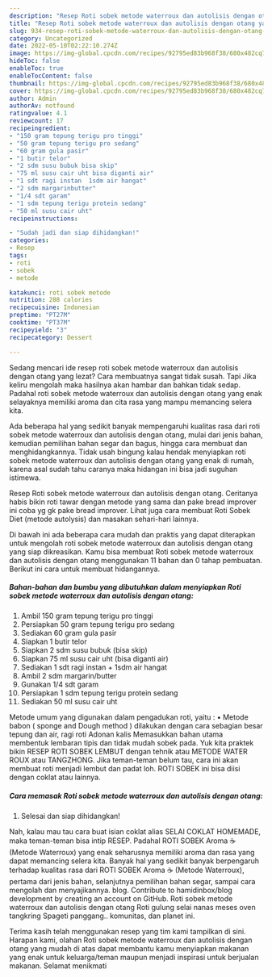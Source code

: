 ```yaml
---
description: "Resep Roti sobek metode waterroux dan autolisis dengan otang yang Lezat Sekali, Buat Buka Puasa Sempurna"
title: "Resep Roti sobek metode waterroux dan autolisis dengan otang yang Lezat Sekali, Buat Buka Puasa Sempurna"
slug: 934-resep-roti-sobek-metode-waterroux-dan-autolisis-dengan-otang-yang-lezat-sekali-buat-buka-puasa-sempurna
category: Uncategorized
date: 2022-05-10T02:22:10.274Z
image: https://img-global.cpcdn.com/recipes/92795ed83b968f38/680x482cq70/roti-sobek-metode-waterroux-dan-autolisis-dengan-otang-foto-resep-utama.jpg
hideToc: false
enableToc: true
enableTocContent: false
thumbnail: https://img-global.cpcdn.com/recipes/92795ed83b968f38/680x482cq70/roti-sobek-metode-waterroux-dan-autolisis-dengan-otang-foto-resep-utama.jpg
cover: https://img-global.cpcdn.com/recipes/92795ed83b968f38/680x482cq70/roti-sobek-metode-waterroux-dan-autolisis-dengan-otang-foto-resep-utama.jpg
author: Admin
authorAv: notfound
ratingvalue: 4.1
reviewcount: 17
recipeingredient:
- "150 gram tepung terigu pro tinggi"
- "50 gram tepung terigu pro sedang"
- "60 gram gula pasir"
- "1 butir telor"
- "2 sdm susu bubuk bisa skip"
- "75 ml susu cair uht bisa diganti air"
- "1 sdt ragi instan  1sdm air hangat"
- "2 sdm margarinbutter"
- "1/4 sdt garam"
- "1 sdm tepung terigu protein sedang"
- "50 ml susu cair uht"
recipeinstructions:

- "Sudah jadi dan siap dihidangkan!"
categories:
- Resep
tags:
- roti
- sobek
- metode

katakunci: roti sobek metode 
nutrition: 288 calories
recipecuisine: Indonesian
preptime: "PT27M"
cooktime: "PT37M"
recipeyield: "3"
recipecategory: Dessert

---
```



Sedang mencari ide resep roti sobek metode waterroux dan autolisis dengan otang yang lezat? Cara membuatnya sangat tidak susah. Tapi Jika keliru mengolah maka hasilnya akan hambar dan bahkan tidak sedap. Padahal roti sobek metode waterroux dan autolisis dengan otang yang enak selayaknya memiliki aroma dan cita rasa yang mampu memancing selera kita.


Ada beberapa hal yang sedikit banyak mempengaruhi kualitas rasa dari roti sobek metode waterroux dan autolisis dengan otang, mulai dari jenis bahan, kemudian pemilihan bahan segar dan bagus, hingga cara membuat dan menghidangkannya. Tidak usah bingung kalau hendak menyiapkan roti sobek metode waterroux dan autolisis dengan otang yang enak di rumah, karena asal sudah tahu caranya maka hidangan ini bisa jadi suguhan istimewa.

Resep Roti sobek metode waterroux dan autolisis dengan otang. Ceritanya habis bikin roti tawar dengan metode yang sama dan pake bread improver ini coba yg gk pake bread improver. Lihat juga cara membuat Roti Sobek Diet (metode autolysis) dan masakan sehari-hari lainnya.


Di bawah ini ada beberapa cara mudah dan praktis yang dapat diterapkan untuk mengolah roti sobek metode waterroux dan autolisis dengan otang yang siap dikreasikan. Kamu bisa membuat Roti sobek metode waterroux dan autolisis dengan otang menggunakan 11 bahan dan 0 tahap pembuatan. Berikut ini cara untuk membuat hidangannya.

<!--inarticleads1-->

##### Bahan-bahan dan bumbu yang dibutuhkan dalam menyiapkan Roti sobek metode waterroux dan autolisis dengan otang:

1. Ambil 150 gram tepung terigu pro tinggi
1. Persiapkan 50 gram tepung terigu pro sedang
1. Sediakan 60 gram gula pasir
1. Siapkan 1 butir telor
1. Siapkan 2 sdm susu bubuk (bisa skip)
1. Siapkan 75 ml susu cair uht (bisa diganti air)
1. Sediakan 1 sdt ragi instan + 1sdm air hangat
1. Ambil 2 sdm margarin/butter
1. Gunakan 1/4 sdt garam
1. Persiapkan 1 sdm tepung terigu protein sedang
1. Sediakan 50 ml susu cair uht


Metode umum yang digunakan dalam pengadukan roti, yaitu : • Metode babon ( sponge and Dough method ) dilakukan dengan cara sebagian besar tepung dan air, ragi roti Adonan kalis Memasukkan bahan utama membentuk lembaran tipis dan tidak mudah sobek pada. Yuk kita praktek bikin RESEP ROTI SOBEK LEMBUT dengan tehnik atau METODE WATER ROUX atau TANGZHONG. Jika teman-teman belum tau, cara ini akan membuat roti menjadi lembut dan padat loh. ROTI SOBEK ini bisa diisi dengan coklat atau lainnya. 

<!--inarticleads2-->

##### Cara memasak Roti sobek metode waterroux dan autolisis dengan otang:


1. Selesai dan siap dihidangkan!

Nah, kalau mau tau cara buat isian coklat alias SELAI COKLAT HOMEMADE, maka teman-teman bisa intip RESEP. Padahal ROTI SOBEK Aroma ☕️ (Metode Waterroux) yang enak seharusnya memiliki aroma dan rasa yang dapat memancing selera kita. Banyak hal yang sedikit banyak berpengaruh terhadap kualitas rasa dari ROTI SOBEK Aroma ☕️ (Metode Waterroux), pertama dari jenis bahan, selanjutnya pemilihan bahan segar, sampai cara mengolah dan menyajikannya. blog. Contribute to hamidinbox/blog development by creating an account on GitHub. Roti sobek metode waterroux dan autolisis dengan otang Roti gulung selai nanas meses oven tangkring Spageti panggang.. komunitas, dan planet ini. 

Terima kasih telah menggunakan resep yang tim kami tampilkan di sini. Harapan kami, olahan Roti sobek metode waterroux dan autolisis dengan otang yang mudah di atas dapat membantu kamu menyiapkan makanan yang enak untuk keluarga/teman maupun menjadi inspirasi untuk berjualan makanan. Selamat menikmati
